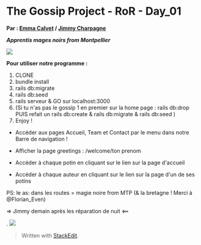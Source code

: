 
# The Gossip Project - RoR - Day_01

  **Par : [Emma Calvet](https://github.com/emcalvet) / [Jimmy Charpagne](https://github.com/Hykios42/)**

***Apprentis mages noirs from Montpellier***

![](https://media.giphy.com/media/l46CsTPetihC1rX9K/giphy.gif)

**Pour utiliser notre programme :**
1. CLONE
2. bundle install
3. rails db:migrate
4. rails db:seed
5. rails serveur & GO sur localhost:3000
6. (Si tu n'as pas le gossip 1 en premier sur la home page : rails db:drop PUIS refait un rails db:create & rails db:migrate & rails db:seed )
7. Enjoy !

- Accéder aux pages Accueil, Team et Contact par le menu dans notre Barre de navigation !

- Afficher la page greetings : /welcome/ton prenom

- Accéder à chaque potin en cliquant sur le lien sur la page d'accueil

- Accéder à chaque auteur en cliquant sur le lien sur la page d'un de ses potins

PS: le as: dans les routes = magie noire from MTP (& la bretagne ! Merci à @Florian_Even)


=> Jimmy demain après les réparation de nuit <==

.
![](https://media.giphy.com/media/xUA7bjoUNhwWVCfTR6/giphy.gif)

  

> Written with [StackEdit](https://stackedit.io/).
